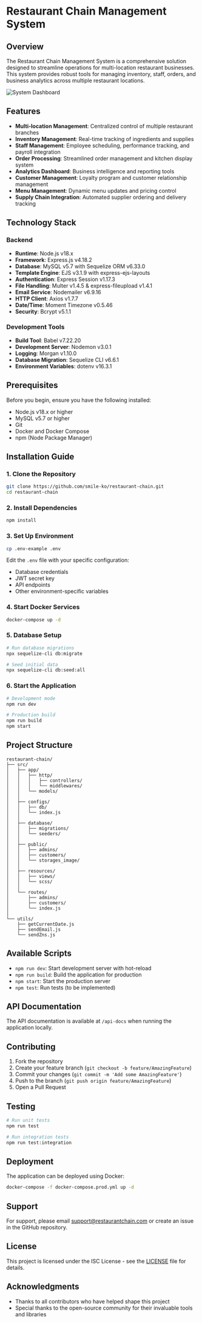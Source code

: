 # Restaurant Chain Management System

## Overview

The Restaurant Chain Management System is a comprehensive solution designed to streamline operations for multi-location restaurant businesses. This system provides robust tools for managing inventory, staff, orders, and business analytics across multiple restaurant locations.

![System Dashboard](https://github.com/user-attachments/assets/ac385bdf-25ce-43d8-becf-c0271d2f2572)

## Features

- **Multi-location Management**: Centralized control of multiple restaurant branches
- **Inventory Management**: Real-time tracking of ingredients and supplies
- **Staff Management**: Employee scheduling, performance tracking, and payroll integration
- **Order Processing**: Streamlined order management and kitchen display system
- **Analytics Dashboard**: Business intelligence and reporting tools
- **Customer Management**: Loyalty program and customer relationship management
- **Menu Management**: Dynamic menu updates and pricing control
- **Supply Chain Integration**: Automated supplier ordering and delivery tracking

## Technology Stack

### Backend

- **Runtime**: Node.js v18.x
- **Framework**: Express.js v4.18.2
- **Database**: MySQL v5.7 with Sequelize ORM v6.33.0
- **Template Engine**: EJS v3.1.9 with express-ejs-layouts
- **Authentication**: Express Session v1.17.3
- **File Handling**: Multer v1.4.5 & express-fileupload v1.4.1
- **Email Service**: Nodemailer v6.9.16
- **HTTP Client**: Axios v1.7.7
- **Date/Time**: Moment Timezone v0.5.46
- **Security**: Bcrypt v5.1.1

### Development Tools

- **Build Tool**: Babel v7.22.20
- **Development Server**: Nodemon v3.0.1
- **Logging**: Morgan v1.10.0
- **Database Migration**: Sequelize CLI v6.6.1
- **Environment Variables**: dotenv v16.3.1

## Prerequisites

Before you begin, ensure you have the following installed:

- Node.js v18.x or higher
- MySQL v5.7 or higher
- Git
- Docker and Docker Compose
- npm (Node Package Manager)

## Installation Guide

### 1. Clone the Repository

```bash
git clone https://github.com/smile-ko/restaurant-chain.git
cd restaurant-chain
```

### 2. Install Dependencies

```bash
npm install
```

### 3. Set Up Environment

```bash
cp .env-example .env
```

Edit the `.env` file with your specific configuration:

- Database credentials
- JWT secret key
- API endpoints
- Other environment-specific variables

### 4. Start Docker Services

```bash
docker-compose up -d
```

### 5. Database Setup

```bash
# Run database migrations
npx sequelize-cli db:migrate

# Seed initial data
npx sequelize-cli db:seed:all
```

### 6. Start the Application

```bash
# Development mode
npm run dev

# Production build
npm run build
npm start
```

## Project Structure

```
restaurant-chain/
├── src/
│   ├── app/
│   │   ├── http/
│   │   │   ├── controllers/
│   │   │   └── middlewares/
│   │   └── models/
│   │
│   ├── configs/
│   │   ├── db/
│   │   └── index.js
│   │
│   ├── database/
│   │   ├── migrations/
│   │   └── seeders/
│   │
│   ├── public/
│   │   ├── admins/
│   │   ├── customers/
│   │   └── storages_image/
│   │
│   ├── resources/
│   │   ├── views/
│   │   └── scss/
│   │
│   └── routes/
│       ├── admins/
│       ├── customers/
│       └── index.js
│
└── utils/
    ├── getCurrentDate.js
    ├── sendEmail.js
    └── sendZns.js
```

## Available Scripts

- `npm run dev`: Start development server with hot-reload
- `npm run build`: Build the application for production
- `npm start`: Start the production server
- `npm test`: Run tests (to be implemented)

## API Documentation

The API documentation is available at `/api-docs` when running the application locally.

## Contributing

1. Fork the repository
2. Create your feature branch (`git checkout -b feature/AmazingFeature`)
3. Commit your changes (`git commit -m 'Add some AmazingFeature'`)
4. Push to the branch (`git push origin feature/AmazingFeature`)
5. Open a Pull Request

## Testing

```bash
# Run unit tests
npm run test

# Run integration tests
npm run test:integration
```

## Deployment

The application can be deployed using Docker:

```bash
docker-compose -f docker-compose.prod.yml up -d
```

## Support

For support, please email support@restaurantchain.com or create an issue in the GitHub repository.

## License

This project is licensed under the ISC License - see the [LICENSE](LICENSE) file for details.

## Acknowledgments

- Thanks to all contributors who have helped shape this project
- Special thanks to the open-source community for their invaluable tools and libraries
